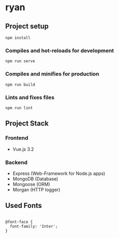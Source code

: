 # ryan

## Project setup
```
npm install
```

### Compiles and hot-reloads for development
```
npm run serve
```

### Compiles and minifies for production
```
npm run build
```

### Lints and fixes files
```
npm run lint
```

## Project Stack
### Frontend
- Vue.js 3.2 

### Backend
- Express (Web-Framework for Node.js apps)
- MongoDB (Database)
- Mongoose (ORM)
- Morgan (HTTP logger)

## Used Fonts

<code>
@font-face {
  font-family: 'Inter';
}
</code>

